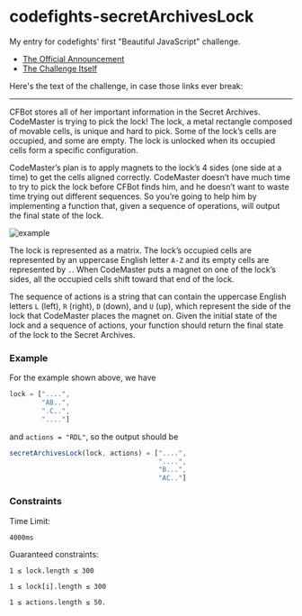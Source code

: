 # codefights-secretArchivesLock
My entry for codefights' first "Beautiful JavaScript" challenge.

- [The Official Announcement](http://blog.codefights.com/beautiful-javascript-challenge/)
- [The Challenge Itself](https://codefights.com/challenge/tuX9NefHfwnPBFZoW)

Here's the text of the challenge, in case those links ever break:

-------

CFBot stores all of her important information in the Secret Archives. CodeMaster is trying to pick the lock! The lock, a metal rectangle composed of movable cells, is unique and hard to pick. Some of the lock’s cells are occupied, and some are empty. The lock is unlocked when its occupied cells form a specific configuration.

CodeMaster’s plan is to apply magnets to the lock’s 4 sides (one side at a time) to get the cells aligned correctly. CodeMaster doesn’t have much time to try to pick the lock before CFBot finds him, and he doesn’t want to waste time trying out different sequences. So you’re going to help him by implementing a function that, given a sequence of operations, will output the final state of the lock.

![example](https://codefightsuserpics.s3.amazonaws.com/tasks/secretArchivesLock/img/example.png)

The lock is represented as a matrix. The lock’s occupied cells are represented by an uppercase English letter `A-Z` and its empty cells are represented by `.`. When CodeMaster puts a magnet on one of the lock’s sides, all the occupied cells shift toward that end of the lock.

The sequence of actions is a string that can contain the uppercase English letters `L` (left), `R` (right), `D` (down), and `U` (up), which represent the side of the lock that CodeMaster places the magnet on.
Given the initial state of the lock and a sequence of actions, your function should return the final state of the lock to the Secret Archives.

### Example

For the example shown above, we have
```javascript
lock = ["....",
        "AB..",
        ".C..",
        "...."]
```
and `actions = "RDL"`, so the output should be

```javascript
secretArchivesLock(lock, actions) = ["....",
                                     "....",
                                     "B...",
                                     "AC.."]
```

### Constraints

Time Limit:

`4000ms`

Guaranteed constraints:

`1 ≤ lock.length ≤ 300`

`1 ≤ lock[i].length ≤ 300`

`1 ≤ actions.length ≤ 50.`
